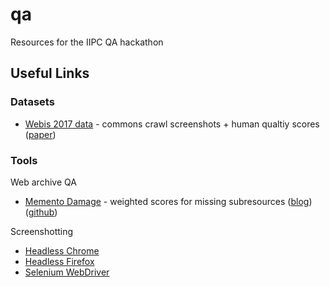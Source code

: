 # qa
Resources for the IIPC QA hackathon

## Useful Links

### Datasets

* [Webis 2017 data](https://zenodo.org/record/1002204) - commons crawl screenshots + human qualtiy scores ([paper](https://webis.de/downloads/publications/papers/stein_2018v.pdf))

### Tools

Web archive QA
* [Memento Damage](http://memento-damage.cs.odu.edu/) - weighted scores for missing subresources ([blog](https://ws-dl.blogspot.com/2017/11/2017-11-22-deploying-memento-damage.html)) ([github](https://github.com/oduwsdl/web-memento-damage))

Screenshotting
* [Headless Chrome](https://developers.google.com/web/updates/2017/04/headless-chrome#screenshots)
* [Headless Firefox](https://developer.mozilla.org/en-US/docs/Mozilla/Firefox/Headless_mode#Taking_screenshots)
* [Selenium WebDriver](https://www.seleniumhq.org/projects/webdriver/)
